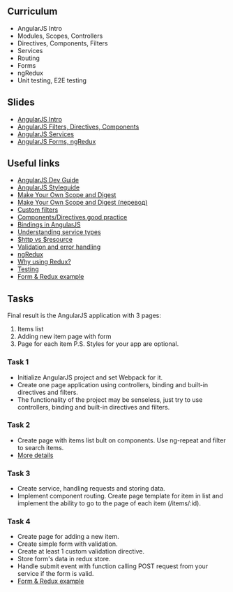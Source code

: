 ## Curriculum
* AngularJS Intro
* Modules, Scopes, Controllers
* Directives, Components, Filters
* Services
* Routing
* Forms
* ngRedux
* Unit testing, E2E testing
## Slides
* [AngularJS Intro](https://slides.com/dzianisreznik/deck-6)
* [AngularJS Filters, Directives, Components](https://slides.com/dzianisreznik/deck-4d4335ab-a6b1-4043-a26c-ca2170d4599e#/)
* [AngularJS Services](https://slides.com/dzianisreznik/deck-7#/)
* [AngularJS Forms, ngRedux](https://slides.com/dzianisreznik/deck-8#/)
## Useful links
* [AngularJS Dev Guide](https://docs.angularjs.org/guide)
* [AngularJS Styleguide](https://github.com/johnpapa/angular-styleguide/blob/master/a1/README.md)
* [Make Your Own  Scope and Digest](http://teropa.info/blog/2013/11/03/make-your-own-angular-part-1-scopes-and-digest.html)
* [Make Your Own  Scope and Digest (перевод)](https://habr.com/post/201832/)
* [Custom filters](https://toddmotto.com/everything-about-custom-filters-in-angular-js/)
* [Components/Directives good practice](https://gist.github.com/toddmotto/5b4de6c777d3e446e6410fdadb824522)
* [Bindings in AngularJS](http://blog.krawaller.se/posts/dissecting-bindings-in-angularjs/)
* [Understanding service types](http://angular-tips.com/blog/2013/08/understanding-service-types/)
* [$http vs $resource](http://ngninja.com/posts/angularjs-http-vs-resource)
* [Validation and error handling](https://steelkiwi.com/blog/validation-error-handling-angularjs-applicatios/)
* [ngRedux](https://github.com/angular-redux/ng-redux)
* [Why using Redux?](https://tech.webinterpret.com/why-we-decided-to-use-redux-in-our-angularjs-application/)
* [Testing](https://quickleft.com/blog/angularjs-unit-testing-for-real-though/)
* [Form & Redux example](https://github.com/dzianisreznik/ng-form-redux)
## Tasks
Final result is the AngularJS application with 3 pages:
1) Items list
2) Adding new item page with form
3) Page for each item
P.S. Styles for your app are optional.
### Task 1
* Initialize AngularJS project and set Webpack for it.
* Create one page application using controllers, binding and built-in directives and filters.
* The functionality of the project may be senseless, just try to use controllers, binding and built-in directives and filters.
### Task 2
* Create page with items list bult on components. Use ng-repeat and filter to search items.
* [More details](https://docs.google.com/document/d/1MqHzTH9ro9R8KRnRK1_x4AFexXDdB1UrmUtEt_Uy3ns/edit?usp=sharing)
### Task 3
* Create service, handling requests and storing data.
* Implement component routing. Create page template for item in list and implement the ability to go to the page of each item (/items/:id).
### Task 4
* Create page for adding a new item.
* Create simple form with validation.
* Create at least 1 custom validation directive.
* Store form's data in redux store.
* Handle submit event with function calling POST request from your service if the form is valid.
* [Form & Redux example](https://github.com/dzianisreznik/ng-form-redux)
